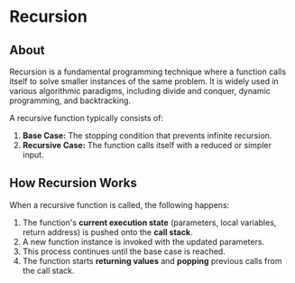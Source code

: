 # Recursion

## About

Recursion is a fundamental programming technique where a function calls itself to solve smaller instances of the same problem. It is widely used in various algorithmic paradigms, including divide and conquer, dynamic programming, and backtracking.

A recursive function typically consists of:

1. **Base Case:** The stopping condition that prevents infinite recursion.
2. **Recursive Case:** The function calls itself with a reduced or simpler input.

## **How Recursion Works**

When a recursive function is called, the following happens:

1. The function's **current execution state** (parameters, local variables, return address) is pushed onto the **call stack**.
2. A new function instance is invoked with the updated parameters.
3. This process continues until the base case is reached.
4. The function starts **returning values** and **popping** previous calls from the call stack.



